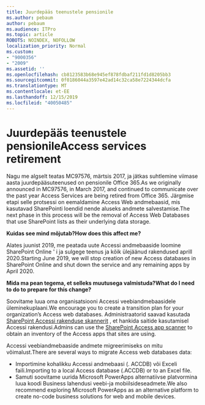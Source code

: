 ```yaml
---
title: Juurdepääs teenustele pensionile
ms.author: pebaum
author: pebaum
ms.audience: ITPro
ms.topic: article
ROBOTS: NOINDEX, NOFOLLOW
localization_priority: Normal
ms.custom:
- "9000356"
- "2009"
ms.assetid: ''
ms.openlocfilehash: cb8123583b68e945ef878fdbaf211fd1d8205bb3
ms.sourcegitcommit: 0f0186044a3597e42ad14c32ca58e7224344dcfa
ms.translationtype: MT
ms.contentlocale: et-EE
ms.lasthandoff: 12/15/2019
ms.locfileid: "40050485"
---
```

# <a name="access-services-retirement"></a><span data-ttu-id="dc089-102">Juurdepääs teenustele pensionile</span><span class="sxs-lookup"><span data-stu-id="dc089-102">Access services retirement</span></span>

<span data-ttu-id="dc089-103">Nagu me algselt teatas MC97576, märtsis 2017, ja jätkas suhtlemine viimase aasta juurdepääsuteenused on pensionile Office 365.</span><span class="sxs-lookup"><span data-stu-id="dc089-103">As we originally announced in MC97576, in March 2017, and continued to communicate over the past year Access Services are being retired from Office 365.</span></span> <span data-ttu-id="dc089-104">Järgmise etapi selle protsessi on eemaldamine Access Web andmebaasid, mis kasutavad SharePointi loendid nende aluseks andmete salvestamise.</span><span class="sxs-lookup"><span data-stu-id="dc089-104">The next phase in this process will be the removal of Access Web Databases that use SharePoint lists as their underlying data storage.</span></span>

<span data-ttu-id="dc089-105">**Kuidas see mind mõjutab?**</span><span class="sxs-lookup"><span data-stu-id="dc089-105">**How does this affect me?**</span></span>

<span data-ttu-id="dc089-106">Alates juunist 2019, me peatada uute Accessi andmebaaside loomine SharePoint Online ' i ja sulgege teenus ja kõik ülejäänud rakendused aprill 2020.</span><span class="sxs-lookup"><span data-stu-id="dc089-106">Starting June 2019, we will stop creation of new Access databases in SharePoint Online and shut down the service and any remaining apps by April 2020.</span></span>

<span data-ttu-id="dc089-107">**Mida ma pean tegema, et selleks muutusega valmistuda?**</span><span class="sxs-lookup"><span data-stu-id="dc089-107">**What do I need to do to prepare for this change?**</span></span>

<span data-ttu-id="dc089-108">Soovitame luua oma organisatsiooni Accessi veebiandmebaasidele üleminekuplaani.</span><span class="sxs-lookup"><span data-stu-id="dc089-108">We encourage you to create a transition plan for your organization’s Access web databases.</span></span> <span data-ttu-id="dc089-109">Administraatorid saavad kasutada [SharePoint Accessi rakenduse skannerit](https://github.com/SharePoint/PnP-Tools/tree/master/Solutions/SharePoint.AccessApp.Scanner) , et hankida saitide kasutamisel Accessi rakendusi.</span><span class="sxs-lookup"><span data-stu-id="dc089-109">Admins can use the [SharePoint Access app scanner](https://github.com/SharePoint/PnP-Tools/tree/master/Solutions/SharePoint.AccessApp.Scanner) to obtain an inventory of the Access apps that sites are using.</span></span>

<span data-ttu-id="dc089-110">Accessi veebiandmebaaside andmete migreerimiseks on mitu võimalust.</span><span class="sxs-lookup"><span data-stu-id="dc089-110">There are several ways to migrate Access web databases data:</span></span>

- <span data-ttu-id="dc089-111">Importimine kohalikku Accessi andmebaasi (. ACCDB) või Exceli faili.</span><span class="sxs-lookup"><span data-stu-id="dc089-111">Importing to a local Access database (.ACCDB) or to an Excel file.</span></span>
- <span data-ttu-id="dc089-112">Samuti soovitame uurida Microsoft PowerApps alternatiivse platvormina luua koodi Business lahendusi veebi-ja mobiilsideseadmete.</span><span class="sxs-lookup"><span data-stu-id="dc089-112">We also recommend exploring Microsoft PowerApps as an alternative platform to create no-code business solutions for web and mobile devices.</span></span>